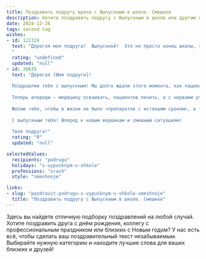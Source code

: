 ```yaml
---
title: Поздравить подругу врача с Выпускным в школе. Смешное
description: Хотите поздравить подругу с Выпускным в школе или другим праздником? Наш ИИ создаст незабываемое поздравление, а вы обязательно выделитесь среди других.  
date: 2024-12-26
tags: second tag
wishes:
- id: 122324
  text: "Дорогая моя подруга!  Выпускной!  Это не просто конец школы, это начало долгой и, надеюсь, не слишком кровавой карьеры врача!  Пусть твоя жизнь будет наполнена не только пациентами, но и радостью, успехом и, конечно, хорошим кофе -  ведь без него никакой диагноз не поставишь!  Поздравляю тебя с этим важным этапом и желаю, чтобы твоя медицинская практика была успешной, а скальпель всегда оставался острым (но только в операционной!).  В добрый путь, будущий доктор-супермен!
  "
  rating: "undefined"
  updated: "null"
- id: 30635
  text: "Дорогая [Имя подруги]!
  
  Поздравляю тебя с выпускным! Мы долго ждали этого момента, как пациент ждет результата анализов, и вот он, наконец, настал! Ты теперь не просто школьница, а настоящая выпускница!
  
  Теперь впереди – медицину осваивать, пациентов лечить, а с нервами учителей справляться! Помни, что лучший способ запомнить анатомию – это записывать все на стенах!
  
  Желаю тебе, чтобы в жизни не было «препаратов с истекшим сроком», а только свежих идей и ярких эмоций! Пусть успех сопутствует тебе в каждой «операции» на пути к мечте! А еще помни: лучший способ расслабиться после долгого учебного дня – это не только гомоцистеин, но и хорошая компания друзей!
  
  С выпускным тебя! Вперед к новым вершинам и смешным ситуациям!
  
  Твоя подруга!"
  rating: "0"
  updated: "null"

selectedValues:
  recipients: "podrugu"
  holidays: "s-vypusknym-v-shkole"
  professions: "vrach"
  style: "smeshnoje"

links:
- slug: "pozdravit-podrugu-s-vypusknym-v-shkole-smeshnoje"
  title: "Поздравить подругу с Выпускным в школе. Смешное"
---
```


Здесь вы найдете отличную подборку поздравлений на любой случай. 
Хотите поздравить друга с днём рождения, коллегу с профессиональным праздником или близких с Новым годом? У нас есть всё, чтобы сделать ваш поздравительный текст незабываемым. Выбирайте нужную категорию и находите лучшие слова для ваших близких и друзей!

